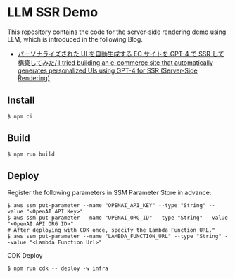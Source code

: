 # LLM SSR Demo

This repository contains the code for the server-side rendering demo using LLM, which is introduced in the following Blog.

- [パーソナライズされた UI を自動生成する EC サイトを GPT-4 で SSR して構築してみた/ I tried building an e-commerce site that automatically generates personalized UIs using GPT-4 for SSR (Server-Side Rendering)](https://dev.classmethod.jp/articles/personalize-ui-llm-ssr-demo)

## Install

```shell
$ npm ci
```

## Build

```shell
$ npm run build
```

## Deploy

Register the following parameters in SSM Parameter Store in advance:

```shell
$ aws ssm put-parameter --name "OPENAI_API_KEY" --type "String" --value "<OpenAI API Key>"
$ aws ssm put-parameter --name "OPENAI_ORG_ID" --type "String" --value "<OpenAI API ORG ID>"
# After deploying with CDK once, specify the Lambda Function URL."
$ aws ssm put-parameter --name "LAMBDA_FUNCTION_URL" --type "String" --value "<Lambda Function Url>"
```

CDK Deploy

```shell
$ npm run cdk -- deploy -w infra
```
